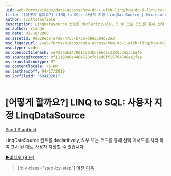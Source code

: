 ```yaml
---
uid: web-forms/videos/data-access/how-do-i-with-linq/how-do-i-linq-to-sql-custom-linqdatasource
title: '[어떻게 할까요?] LINQ to SQL: 사용자 지정 LinqDataSource | Microsoft Docs'
author: scottstanfield
description: LinqDataSource 컨트롤 declaritively, 5 부 또는 코드를 통해 선택 메서드를 처리 하 여 표시 된 대로 사용자 지정할 수 있습니다.
ms.author: riande
ms.date: 01/10/2008
ms.assetid: 9d020ec8-a7a8-4753-b73a-d9d0584d72e3
msc.legacyurl: /web-forms/videos/data-access/how-do-i-with-linq/how-do-i-linq-to-sql-custom-linqdatasource
msc.type: video
ms.openlocfilehash: ce7daaab2478d1c5a4b67e6cec33c033e53ceafb
ms.sourcegitcommit: 0f1119340e4464720cfd16d0ff15764746ea1fea
ms.translationtype: MT
ms.contentlocale: ko-KR
ms.lasthandoff: 04/17/2019
ms.locfileid: "59410281"
---
```

# <a name="how-do-i-linq-to-sql-custom-linqdatasource"></a>[어떻게 할까요?] LINQ to SQL: 사용자 지정 LinqDataSource

[Scott Stanfield](https://github.com/scottstanfield)

LinqDataSource 컨트롤 declaritively, 5 부 또는 코드를 통해 선택 메서드를 처리 하 여 표시 된 대로 사용자 지정할 수 있습니다.

[&#9654;비디오 (9 분)](https://channel9.msdn.com/Blogs/ASP-NET-Site-Videos/how-do-i-linq-to-sql-custom-linqdatasource)

> [!div class="step-by-step"]
> [이전](how-do-i-linq-to-sql-linqdatasource.md)
> [다음](how-do-i-linq-to-sql-using-stored-procedures.md)

